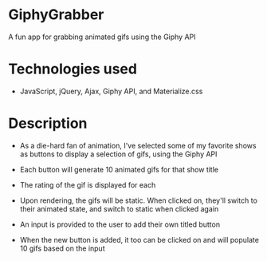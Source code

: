 # GiphyGrabber
A fun app for grabbing animated gifs using the Giphy API

# Technologies used
* JavaScript, jQuery, Ajax, Giphy API, and Materialize.css

# Description
* As a die-hard fan of animation, I've selected some of my favorite shows as buttons to display a selection of gifs, using the Giphy API

* Each button will generate 10 animated gifs for that show title

* The rating of the gif is displayed for each

* Upon rendering, the gifs will be static. When clicked on, they'll switch to their animated state, and switch to static when clicked again

* An input is provided to the user to add their own titled button

* When the new button is added, it too can be clicked on and will populate 10 gifs based on the input
